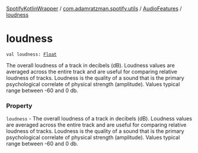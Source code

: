 [SpotifyKotlinWrapper](../../index.md) / [com.adamratzman.spotify.utils](../index.md) / [AudioFeatures](index.md) / [loudness](./loudness.md)

# loudness

`val loudness: `[`Float`](https://kotlinlang.org/api/latest/jvm/stdlib/kotlin/-float/index.html)

The overall loudness of a track in decibels (dB). Loudness values are averaged across
the entire track and are useful for comparing relative loudness of tracks. Loudness is the quality of a
sound that is the primary psychological correlate of physical strength (amplitude). Values typical range
between -60 and 0 db.

### Property

`loudness` - The overall loudness of a track in decibels (dB). Loudness values are averaged across
the entire track and are useful for comparing relative loudness of tracks. Loudness is the quality of a
sound that is the primary psychological correlate of physical strength (amplitude). Values typical range
between -60 and 0 db.